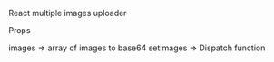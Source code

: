 React multiple images uploader

Props 

images => array of images to base64
setImages => Dispatch function